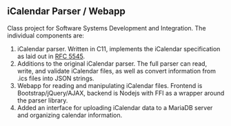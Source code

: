 ## iCalendar Parser / Webapp
Class project for Software Systems Development and Integration. The individual components are:

1. iCalendar parser. Written in C11, implements the iCalendar specification as laid out in [RFC 5545](https://tools.ietf.org/html/rfc5545).
2. Additions to the original iCalendar parser. The full parser can read, write, and validate iCalendar files, as well as convert information from .ics files into JSON strings.
3. Webapp for reading and manipulating iCalendar files. Frontend is Bootstrap/jQuery/AJAX, backend is Nodejs with FFI as a wrapper around the parser library.
4. Added an interface for uploading iCalendar data to a MariaDB server and organizing calendar information.
